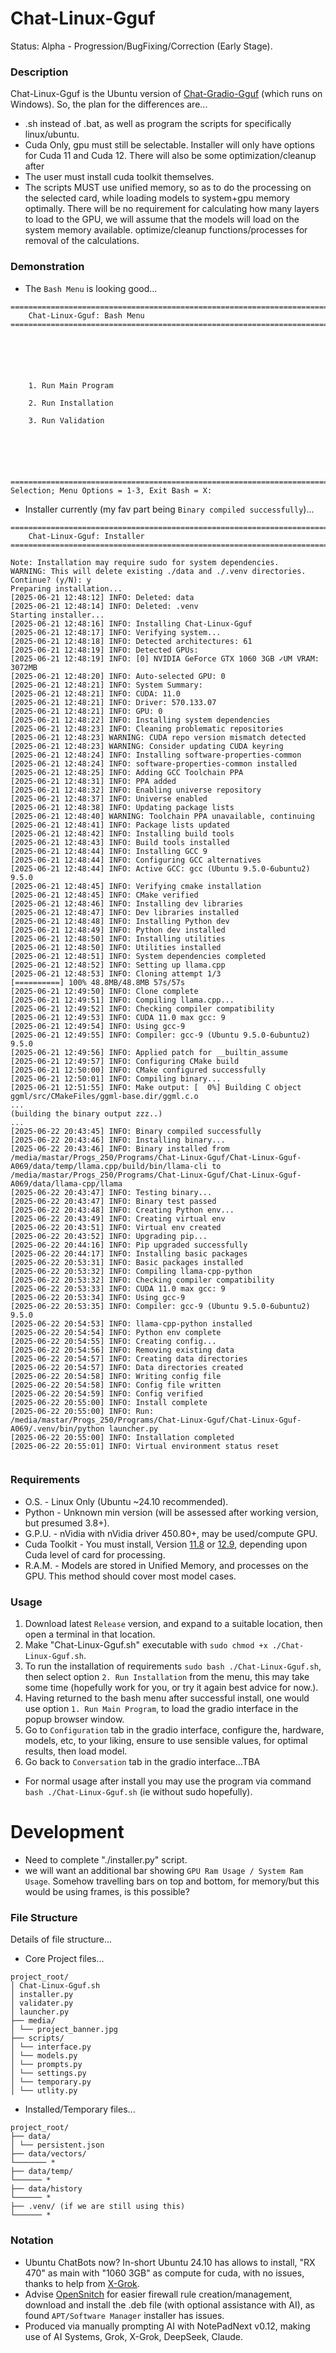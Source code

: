 # Chat-Linux-Gguf
Status: Alpha - Progression/BugFixing/Correction (Early Stage).

### Description
Chat-Linux-Gguf is the Ubuntu version of [Chat-Gradio-Gguf](https://github.com/wiseman-timelord/Chat-Gradio-Gguf) (which runs on Windows). So, the plan for the differences are...
- .sh instead of .bat, as well as program the scripts for specifically linux/ubuntu.
- Cuda Only, gpu must still be selectable. Installer will only have options for Cuda 11 and Cuda 12. There will also be some optimization/cleanup after
- The user must install cuda toolkit themselves.
- The scripts MUST use unified memory, so as to do the processing on the selected card, while loading models to system+gpu memory optimally. There will be no requirement for calculating how many layers to load to the GPU, we will assume that the models will load on the system memory available. optimize/cleanup functions/processes for removal of the calculations.

### Demonstration
- The `Bash Menu` is looking good...
```
===============================================================================
    Chat-Linux-Gguf: Bash Menu
===============================================================================






    1. Run Main Program

    2. Run Installation

    3. Run Validation






===============================================================================
Selection; Menu Options = 1-3, Exit Bash = X: 

```
- Installer currently (my fav part being `Binary compiled successfully`)...
```
===============================================================================
    Chat-Linux-Gguf: Installer
===============================================================================

Note: Installation may require sudo for system dependencies.
WARNING: This will delete existing ./data and ./.venv directories.
Continue? (y/N): y
Preparing installation...
[2025-06-21 12:48:12] INFO: Deleted: data
[2025-06-21 12:48:14] INFO: Deleted: .venv
Starting installer...
[2025-06-21 12:48:16] INFO: Installing Chat-Linux-Gguf
[2025-06-21 12:48:17] INFO: Verifying system...
[2025-06-21 12:48:18] INFO: Detected architectures: 61
[2025-06-21 12:48:19] INFO: Detected GPUs:
[2025-06-21 12:48:19] INFO: [0] NVIDIA GeForce GTX 1060 3GB ✓UM VRAM: 3072MB
[2025-06-21 12:48:20] INFO: Auto-selected GPU: 0
[2025-06-21 12:48:21] INFO: System Summary:
[2025-06-21 12:48:21] INFO: CUDA: 11.0
[2025-06-21 12:48:21] INFO: Driver: 570.133.07
[2025-06-21 12:48:21] INFO: GPU: 0
[2025-06-21 12:48:22] INFO: Installing system dependencies
[2025-06-21 12:48:23] INFO: Cleaning problematic repositories
[2025-06-21 12:48:23] WARNING: CUDA repo version mismatch detected
[2025-06-21 12:48:23] WARNING: Consider updating CUDA keyring
[2025-06-21 12:48:24] INFO: Installing software-properties-common
[2025-06-21 12:48:24] INFO: software-properties-common installed
[2025-06-21 12:48:25] INFO: Adding GCC Toolchain PPA
[2025-06-21 12:48:31] INFO: PPA added
[2025-06-21 12:48:32] INFO: Enabling universe repository
[2025-06-21 12:48:37] INFO: Universe enabled
[2025-06-21 12:48:38] INFO: Updating package lists
[2025-06-21 12:48:40] WARNING: Toolchain PPA unavailable, continuing
[2025-06-21 12:48:41] INFO: Package lists updated
[2025-06-21 12:48:42] INFO: Installing build tools
[2025-06-21 12:48:43] INFO: Build tools installed
[2025-06-21 12:48:44] INFO: Installing GCC 9
[2025-06-21 12:48:44] INFO: Configuring GCC alternatives
[2025-06-21 12:48:44] INFO: Active GCC: gcc (Ubuntu 9.5.0-6ubuntu2) 9.5.0
[2025-06-21 12:48:45] INFO: Verifying cmake installation
[2025-06-21 12:48:45] INFO: CMake verified
[2025-06-21 12:48:46] INFO: Installing dev libraries
[2025-06-21 12:48:47] INFO: Dev libraries installed
[2025-06-21 12:48:48] INFO: Installing Python dev
[2025-06-21 12:48:49] INFO: Python dev installed
[2025-06-21 12:48:50] INFO: Installing utilities
[2025-06-21 12:48:50] INFO: Utilities installed
[2025-06-21 12:48:51] INFO: System dependencies completed
[2025-06-21 12:48:52] INFO: Setting up llama.cpp
[2025-06-21 12:48:53] INFO: Cloning attempt 1/3
[==========] 100% 48.8MB/48.8MB 57s/57s
[2025-06-21 12:49:50] INFO: Clone complete
[2025-06-21 12:49:51] INFO: Compiling llama.cpp...
[2025-06-21 12:49:52] INFO: Checking compiler compatibility
[2025-06-21 12:49:53] INFO: CUDA 11.0 max gcc: 9
[2025-06-21 12:49:54] INFO: Using gcc-9
[2025-06-21 12:49:55] INFO: Compiler: gcc-9 (Ubuntu 9.5.0-6ubuntu2) 9.5.0
[2025-06-21 12:49:56] INFO: Applied patch for __builtin_assume
[2025-06-21 12:49:57] INFO: Configuring CMake build
[2025-06-21 12:50:00] INFO: CMake configured successfully
[2025-06-21 12:50:01] INFO: Compiling binary...
[2025-06-21 12:51:55] INFO: Make output: [  0%] Building C object ggml/src/CMakeFiles/ggml-base.dir/ggml.c.o
...
(building the binary output zzz..)
...
[2025-06-22 20:43:45] INFO: Binary compiled successfully
[2025-06-22 20:43:46] INFO: Installing binary...
[2025-06-22 20:43:46] INFO: Binary installed from /media/mastar/Progs_250/Programs/Chat-Linux-Gguf/Chat-Linux-Gguf-A069/data/temp/llama.cpp/build/bin/llama-cli to /media/mastar/Progs_250/Programs/Chat-Linux-Gguf/Chat-Linux-Gguf-A069/data/llama-cpp/llama
[2025-06-22 20:43:47] INFO: Testing binary...
[2025-06-22 20:43:47] INFO: Binary test passed
[2025-06-22 20:43:48] INFO: Creating Python env...
[2025-06-22 20:43:49] INFO: Creating virtual env
[2025-06-22 20:43:51] INFO: Virtual env created
[2025-06-22 20:43:52] INFO: Upgrading pip...
[2025-06-22 20:44:16] INFO: Pip upgraded successfully
[2025-06-22 20:44:17] INFO: Installing basic packages
[2025-06-22 20:53:31] INFO: Basic packages installed
[2025-06-22 20:53:32] INFO: Compiling llama-cpp-python
[2025-06-22 20:53:32] INFO: Checking compiler compatibility
[2025-06-22 20:53:33] INFO: CUDA 11.0 max gcc: 9
[2025-06-22 20:53:34] INFO: Using gcc-9
[2025-06-22 20:53:35] INFO: Compiler: gcc-9 (Ubuntu 9.5.0-6ubuntu2) 9.5.0
[2025-06-22 20:54:53] INFO: llama-cpp-python installed
[2025-06-22 20:54:54] INFO: Python env complete
[2025-06-22 20:54:55] INFO: Creating config...
[2025-06-22 20:54:56] INFO: Removing existing data
[2025-06-22 20:54:57] INFO: Creating data directories
[2025-06-22 20:54:57] INFO: Data directories created
[2025-06-22 20:54:58] INFO: Writing config file
[2025-06-22 20:54:58] INFO: Config file written
[2025-06-22 20:54:59] INFO: Config verified
[2025-06-22 20:55:00] INFO: Install complete
[2025-06-22 20:55:00] INFO: Run: /media/mastar/Progs_250/Programs/Chat-Linux-Gguf/Chat-Linux-Gguf-A069/.venv/bin/python launcher.py
[2025-06-22 20:55:00] INFO: Installation completed
[2025-06-22 20:55:01] INFO: Virtual environment status reset


```

### Requirements
- O.S. - Linux Only (Ubuntu ~24.10 recommended).
- Python - Unknown min version (will be assessed after working version, but presumed 3.8+).
- G.P.U. - nVidia with nVidia driver 450.80+, may be used/compute GPU. 
- Cuda Toolkit - You must install, Version [11.8](https://developer.nvidia.com/cuda-11-8-0-download-archive) or [12.9](https://developer.nvidia.com/cuda-12-9-0-download-archive), depending upon Cuda level of card for processing.
- R.A.M. - Models are stored in Unified Memory, and processes on the GPU. This method should cover most model cases.

### Usage
1. Download latest `Release` version, and expand to a suitable location, then open a terminal in that location.
2. Make "Chat-Linux-Gguf.sh" executable with `sudo chmod +x ./Chat-Linux-Gguf.sh`.
3. To run the installation of requirements `sudo bash ./Chat-Linux-Gguf.sh`, then select option `2. Run Installation` from the menu, this may take some time (hopefully work for you, or try it again best advice for now.).
4. Having returned to the bash menu after successful install, one would use option `1. Run Main Program`, to load the gradio interface in the popup browser window.
5. Go to `Configuration` tab in the gradio interface, configure the, hardware, models, etc, to your liking, ensure to use sensible values, for optimal results, then load model.
6. Go back to `Conversation` tab in the gradio interface...TBA
- For normal usage after install you may use the program via command `bash ./Chat-Linux-Gguf.sh` (ie without sudo hopefully).

# Development
- Need to complete "./installer.py" script.
- we will want an additional bar showing `GPU Ram Usage / System Ram Usage`. Somehow travelling bars on top and bottom, for memory/but this would be using frames, is this possible?

### File Structure
Details of file structure...
- Core Project files...
```
project_root/
│ Chat-Linux-Gguf.sh
│ installer.py
│ validater.py
│ launcher.py
├── media/
│ └── project_banner.jpg
├── scripts/
│ └── interface.py
│ └── models.py
│ └── prompts.py
│ └── settings.py
│ └── temporary.py
│ └── utlity.py
```
- Installed/Temporary files...
```
project_root/
├── data/
│ └── persistent.json
├── data/vectors/
└─────── *
├── data/temp/
└────── *
├── data/history
└────── *
├── .venv/ (if we are still using this)
└────── *
```

### Notation
- Ubuntu ChatBots now? In-short Ubuntu 24.10 has allows to install, "RX 470" as main with "1060 3GB" as compute for cuda, with no issues, thanks to help from [X-Grok](www.x.com).
- Advise [OpenSnitch](https://github.com/evilsocket/opensnitch) for easier firewall rule creation/management, download and install the .deb file (with optional assistance with AI), as found `APT/Software Manager` installer has issues. 
- Produced via manually prompting AI with NotePadNext v0.12, making use of AI Systems, Grok, X-Grok, DeepSeek, Claude.
